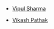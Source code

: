 * [Vipul Sharma](https://thevipulsharma.github.io/)

* [Vikash Pathak](https://vikgo123.github.io/)
